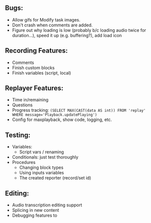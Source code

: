 ## Bugs:

* Allow gifs for Modify task images.
* Don't crash when comments are added.
* Figure out why loading is low (probably b/c loading audio twice for duration...), speed it up (e.g. buffering?), add load icon

## Recording Features:

* Comments
* Finish custom blocks
* Finish variables (script, local)

## Replayer Features:

* Time in/remaining
* Questions
* Progress tracking: `(SELECT MAX(CAST(data AS int)) FROM 'replay' WHERE message='Playback.updatePlaying')`
* Config for maxplayback, show code, logging, etc.

## Testing:

* Variables:
  * Script vars / renaming
* Conditionals: just test thoroughly
* Procedures
   * Changing block types
   * Using inputs variables
   * The created reporter (record/set id)

## Editing:

* Audio transcription editing support
* Splicing in new content
* Debugging features to

